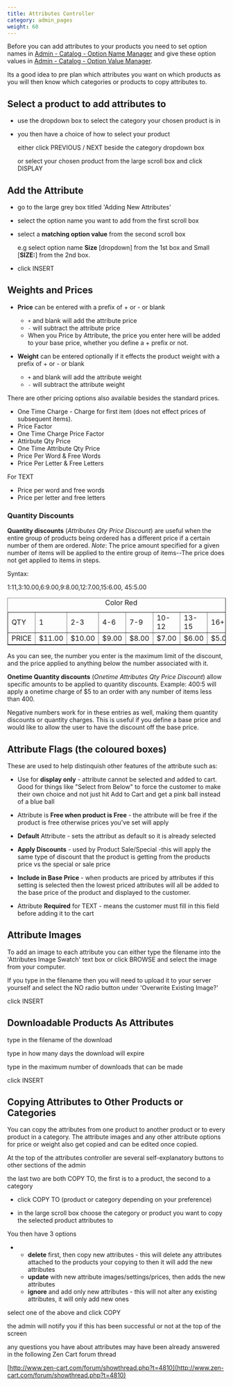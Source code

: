 ```yaml
---
title: Attributes Controller 
category: admin_pages
weight: 60
---
```


Before you can add attributes to your products you need to set option names in [Admin - Catalog - Option Name Manager](/user/admin_pages/catalog/option_name_manager/) 
and give these option values in [Admin - Catalog - Option Value Manager](/user/admin_pages/catalog/option_value_manager/).

Its a good idea to pre plan which attributes you want on which products as you will then know which categories or products to copy attributes to.


## Select a product to add attributes to

*   use the dropdown box to select the category your chosen product is in

*   you then have a choice of how to select your product

    either click PREVIOUS / NEXT beside the category dropdown box

    or select your chosen product from the large scroll box and click DISPLAY

## Add the Attribute

*   go to the large grey box titled 'Adding New Attributes'

*   select the option name you want to add from the first scroll box

*   select a **matching option value** from the second scroll box

    e.g select option name **Size** [dropdown] from the 1st box and Small [**SIZE:**] from the 2nd box.

*   click INSERT

## Weights and Prices

*   **Price** can be entered with a prefix of + or - or blank
    *   `+` and blank will add the attribute price
    *   `-` will subtract the attribute price
    *   When you Price by Attribute, the price you enter here will be added to your base price, whether you define a + prefix or not.

*   **Weight** can be entered optionally if it effects the product weight with a prefix of + or - or blank
    *   `+` and blank will add the attribute weight
    *  `-` will subtract the attribute weight

There are other pricing options also available besides the standard prices.

*   One Time Charge - Charge for first item (does not effect prices of subsequent items).
*   Price Factor
*   One Time Charge Price Factor
*   Attirbute Qty Price
*   One Time Attribute Qty Price
*   Price Per Word & Free Words
*   Price Per Letter & Free Letters

For TEXT

*   Price per word and free words
*   Price per letter and free letters

### Quantity Discounts

**Quantity discounts** (_Attributes Qty Price Discount_) are useful when the entire group of products being ordered has a different price if a certain number of them are ordered. _Note_: The price amount specified for a given number of items will be applied to the entire group of items--The price does not get applied to items in steps.

Syntax:

1:11,3:10.00,6:9.00,9:8.00,12:7.00,15:6.00, 45:5.00

<table border="1"><caption>Color Red</caption>

<tbody>

<tr>

<td>QTY</td>

<td>1</td>

<td>2-3</td>

<td>4-6</td>

<td>7-9</td>

<td>10-12</td>

<td>13-15</td>

<td>16+</td>

</tr>

<tr>

<td>PRICE</td>

<td>$11.00</td>

<td>$10.00</td>

<td>$9.00</td>

<td>$8.00</td>

<td>$7.00</td>

<td>$6.00</td>

<td>$5.00</td>

</tr>

</tbody>

</table>

As you can see, the number you enter is the maximum limit of the discount, and the price applied to anything below the number associated with it.

**Onetime Quantity discounts** (_Onetime Attributes Qty Price Discount_) allow specific amounts to be applied to quantity discounts. Example: 400:5 will apply a onetime charge of $5 to an order with any number of items less than 400.

Negative numbers work for in these entries as well, making them quantity discounts or quantity charges. This is useful if you define a base price and would like to allow the user to have the discount off the base price.

## Attribute Flags (the coloured boxes)

These are used to help distinquish other features of the attribute such as:

*   Use for **display only** - attribute cannot be selected and added to cart. Good for things like "Select from Below" to force the customer to make their own choice and not just hit Add to Cart and get a pink ball instead of a blue ball

*   Attribute is **Free when product is Free** - the attribute will be free if the product is free otherwise prices you've set will apply

*   **Default** Attribute - sets the attribut as default so it is already selected

*   **Apply Discounts** - used by Product Sale/Special -this will apply the same type of discount that the product is getting from the products price vs the special or sale price

*   **Include in Base Price** - when products are priced by attributes if this setting is selected then the lowest priced attributes will all be added to the base price of the product and displayed to the customer.

*   Attribute **Required** for TEXT - means the customer must fill in this field before adding it to the cart

## Attribute Images

To add an image to each attribute you can either type the filename into the 'Attributes Image Swatch' text box or click BROWSE and select the image from your computer.

If you type in the filename then you will need to upload it to your server yourself and select the NO radio button under 'Overwrite Existing Image?'

click INSERT

## Downloadable Products As Attributes

type in the filename of the download

type in how many days the download will expire

type in the maximum number of downloads that can be made

click INSERT

## Copying Attributes to Other Products or Categories

You can copy the attributes from one product to another product or to every product in a category. The attribute images and any other attribute options for price or weight also get copied and can be edited once copied.

At the top of the attributes controller are several self-explanatory buttons to other sections of the admin

the last two are both COPY TO, the first is to a product, the second to a category

*   click COPY TO (product or category depending on your preference)

*   in the large scroll box choose the category or product you want to copy the selected product attributes to

You then have 3 options

*   *   **delete** first, then copy new attributes - this will delete any attributes attached to the products your copying to then it will add the new attributes
    *   **update** with new attribute images/settings/prices, then adds the new attributes
    *   **ignore** and add only new attributes - this will not alter any existing attributes, it will only add new ones

select one of the above and click COPY

the admin will notify you if this has been successful or not at the top of the screen

any questions you have about attributes may have been already answered in the following Zen Cart forum thread

[http://www.zen-cart.com/forum/showthread.php?t=4810](http://www.zen-cart.com/forum/showthread.php?t=4810)

